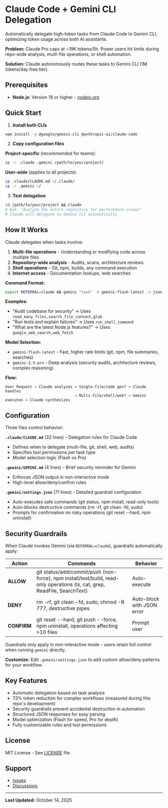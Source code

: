 # Claude Code + Gemini CLI Delegation

Automatically delegate high-token tasks from Claude Code to Gemini CLI, optimizing token usage across both AI assistants.

**Problem:** Claude Pro caps at ~19K tokens/5h. Power users hit limits during repo-wide analysis, multi-file operations, or shell automation.

**Solution:** Claude autonomously routes these tasks to Gemini CLI (1M tokens/day free tier).

## Prerequisites

- **Node.js**: Version 18 or higher - [nodejs.org](https://nodejs.org/en/download)

## Quick Start

1. **Install both CLIs**
```bash
npm install -g @google/gemini-cli @anthropic-ai/claude-code
```

2. **Copy configuration files**

**Project-specific** (recommended for teams):
```bash
cp -r .claude .gemini /path/to/your/project/
```

**User-wide** (applies to all projects):
```bash
cp .claude/CLAUDE.md ~/.claude/
cp -r .gemini ~/
```

3. **Test delegation**
```bash
cd /path/to/your/project && claude
# Ask: "Analyze the entire repository for performance issues"
# Claude will delegate to Gemini CLI automatically
```

## How It Works

Claude delegates when tasks involve:

1. **Multi-file operations** - Understanding or modifying code across multiple files
2. **Repository-wide analysis** - Audits, scans, architecture reviews
3. **Shell operations** - Git, npm, builds, any command execution
4. **Internet access** - Documentation lookups, web searches

**Command Format:**
```bash
export REFERRAL=claude && gemini "task" -m gemini-flash-latest -o json --allowed-tools=...
```

**Examples:**
- "Audit codebase for security" → Uses `read_many_files,search_file_content,glob`
- "Run tests and explain failures" → Uses `run_shell_command`
- "What are the latest Node.js features?" → Uses `google_web_search,web_fetch`

**Model Selection:**
- `gemini-flash-latest` - Fast, higher rate limits (git, npm, file summaries, searches)
- `gemini-2.5-pro` - Deep analysis (security audits, architecture reviews, complex reasoning)

**Flow:**
```
User Request → Claude analyzes → Single-file/code gen? → Claude handles
                               → Multi-file/shell/web? → Gemini executes → Claude synthesizes
```

## Configuration

Three files control behavior:

**`.claude/CLAUDE.md`** (32 lines) - Delegation rules for Claude Code
- Defines when to delegate (multi-file, git, shell, web, audits)
- Specifies tool permissions per task type
- Model selection logic (Flash vs Pro)

**`.gemini/GEMINI.md`** (4 lines) - Brief security reminder for Gemini
- Enforces JSON output in non-interactive mode
- High-level allow/deny/confirm rules

**`.gemini/settings.json`** (71 lines) - Detailed guardrail configuration
- Auto-executes safe commands (git status, npm install, read-only tools)
- Auto-blocks destructive commands (rm -rf, git clean -fd, sudo)
- Prompts for confirmation on risky operations (git reset --hard, npm uninstall)

## Security Guardrails

When Claude invokes Gemini (via `REFERRAL=claude`), guardrails automatically apply:

| Action | Commands | Behavior |
|--------|----------|----------|
| **ALLOW** | git status/add/commit/push (non-force), npm install/test/build, read-only operations (ls, cat, grep, ReadFile, SearchText) | Auto-execute |
| **DENY** | rm -rf, git clean -fd, sudo, chmod -R 777, destructive pipes | Auto-block with JSON error |
| **CONFIRM** | git reset --hard, git push --force, npm uninstall, operations affecting >10 files | Prompt user |

Guardrails only apply in non-interactive mode - users retain full control when running `gemini` directly.

**Customize:** Edit `.gemini/settings.json` to add custom allow/deny patterns for your workflow.

## Key Features

- Automatic delegation based on task analysis
- 73% token reduction for complex workflows (measured during this repo's development)
- Security guardrails prevent accidental destruction in automation
- Structured JSON responses for easy parsing
- Model optimization (Flash for speed, Pro for depth)
- Fully customizable rules and tool permissions

## License

MIT License - See [LICENSE](LICENSE) file

## Support

- [Issues](https://github.com/carlosduplar/claude-gemini-delegation/issues)
- [Discussions](https://github.com/carlosduplar/claude-gemini-delegation/discussions)

---

**Last Updated:** October 14, 2025
